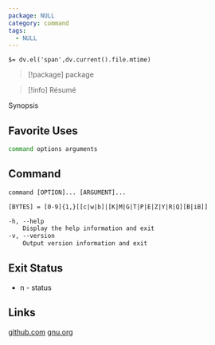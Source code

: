 ```yaml
---
package: NULL
category: command
tags:
  - NULL
---
```


`$= dv.el('span',dv.current().file.mtime)`
> [!package] package

> [!info] Résumé

Synopsis

## Favorite Uses
```sh
command options arguments
```

## Command
```txt
command [OPTION]... [ARGUMENT]...

[BYTES] = [0-9]{1,}[[c|w|b]|[K|M|G|T|P|E|Z|Y|R|Q][B|iB]]

-h, --help
	Display the help information and exit 
-v, --version
	Output version information and exit
```

## Exit Status
- n - status

## Links
[github.com](github)
[](site)
[](man)
[gnu.org](GNU)
